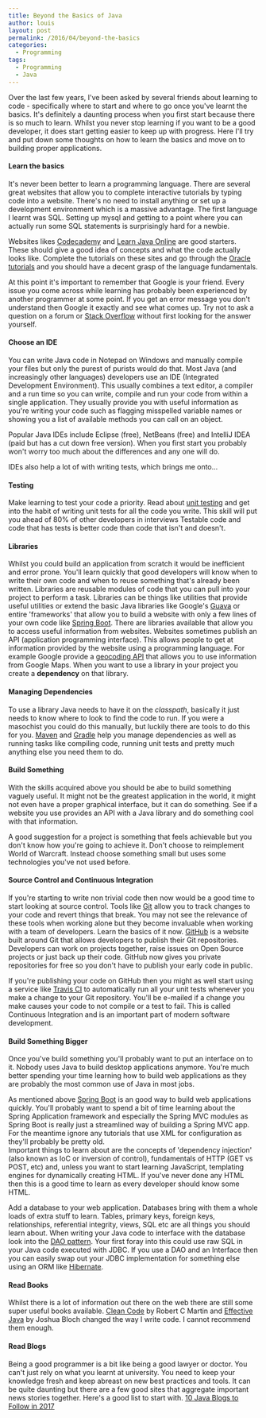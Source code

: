 ```yaml
---
title: Beyond the Basics of Java
author: louis
layout: post
permalink: /2016/04/beyond-the-basics
categories:
  - Programming
tags:
  - Programming
  - Java
---
```


Over the last few years, I've been asked by several friends about learning to code - 
specifically where to start and where to go once you've learnt the basics. It's definitely
a daunting process when you first start because there is so much to learn. Whilst you never
stop learning if you want to be a good developer, it does start getting easier to keep up
with progress. Here I'll try and put down some thoughts on how to learn the basics and 
move on to building proper applications.

#### Learn the basics
It's never been better to learn a programming language. There are several great websites 
that allow you to complete interactive tutorials by typing code into a website. There's
no need to install anything or set up a development environment which is a massive 
advantage. The first language I learnt was SQL. Setting up mysql and getting to a point 
where you can actually run some SQL statements is surprisingly hard for a newbie.

Websites likes [Codecademy](https://www.codecademy.com) and 
[Learn Java Online](https://www.learnjavaonline.org) are good starters. These should give 
a good idea of concepts and what the code actually looks like. Complete the tutorials on 
these sites and go through the [Oracle tutorials](http://docs.oracle.com/javase/tutorial/java/)
and you should have a decent grasp of the language fundamentals.

At this point it's important to remember that Google is your friend. Every issue you come
across while learning has probably been experienced by another programmer at some point. 
If you get an error message you don't understand then Google it exactly and see what comes 
up. Try not to ask a question on a forum or [Stack Overflow](http://stackoverflow.com) 
without first looking for the answer yourself.

#### Choose an IDE
You can write Java code in Notepad on Windows and manually compile your files but only the 
purest of purists would do that. Most Java (and increasingly other languages) developers 
use an IDE (Integrated Development Environment). This usually combines a text editor, 
a compiler and a run time so you can write, compile and run your code from within a single
application. They usually provide you with useful information as you're writing your code
such as flagging misspelled variable names or showing you a list of available methods you
can call on an object. 

Popular Java IDEs include Eclipse (free), NetBeans (free) and IntelliJ IDEA (paid but has 
a cut down free version). When you first start you probably won't worry too much about
the differences and any one will do.

IDEs also help a lot of with writing tests, which brings me onto...

#### Testing

Make learning to test your code a priority. Read about [unit testing](https://martinfowler.com/bliki/UnitTest.html) 
and get into the habit of writing unit tests for all the code you write. 
This skill will put you ahead of 80% of other developers in interviews
Testable code and code that has tests is better code than code that isn't and doesn't.

#### Libraries
Whilst you could build an application from scratch it would be inefficient and error prone.
You'll learn quickly that good developers will know when to write their own code and when
to reuse something that's already been written. Libraries are reusable modules of code that
you can pull into your project to perform a task. Libraries can be things like utilities 
that provide useful utilities or extend the basic Java libraries like Google's 
[Guava](https://github.com/google/guava) or entire 'frameworks' that allow you to build a 
website with only a few lines of your own code like
[Spring Boot](https://spring.io/guides/gs/spring-boot/). There are libraries available that
allow you to access useful information from websites. Websites sometimes publish
an API (application programming interface). This allows people to get at information provided
by the website using a programming language. For example Google provide a 
[geocoding API](https://developers.google.com/maps/documentation/geocoding/intro) that 
allows you to use information from Google Maps. 
When you want to use a library in your project you create a **dependency** on that library. 
 
#### Managing Dependencies
To use a library Java needs to have it on the *classpath*, basically it just needs to 
know where to look to find the code to run. If you were a masochist you could do this
manually, but luckily there are tools to do this for you. [Maven](http://maven.apache.org) 
and [Gradle](https://gradle.org) help you manage dependencies as well as running tasks
like compiling code, running unit tests and pretty much anything else you need them to do.

#### Build Something
With the skills acquired above you should be abe to build something vaguely useful. It might
not be the greatest application in the world, it might not even have a proper graphical 
interface, but it can do something. See if a website you use provides an API with a Java 
library and do something cool with that information.
 
A good suggestion for a project is something that feels achievable but you don't know how
you're going to achieve it. Don't choose to reimplement World of Warcraft. Instead choose
something small but uses some technologies you've not used before.

#### Source Control and Continuous Integration
If you're starting to write non trivial code then now would be a good time to start looking
at source control. Tools like [Git](https://git-scm.com) allow you to track changes to your
code and revert things that break. You may not see the relevance of these tools when
working alone but they become invaluable when working with a team of developers. Learn the
basics of it now. [GitHub](https://github.com) is a website built around Git that allows
developers to publish their Git repositories. Developers can work on projects together,
raise issues on Open Source projects or just back up their code. GitHub now gives you
private repositories for free so you don't have to publish your early code in public.

If you're publishing your code on GitHub then you might as well start using a service like
[Travis CI](https://travis-ci.org) to automatically run all your unit tests whenever you
make a change to your Git repository. You'll be e-mailed if a change you make causes
your code to not compile or a test to fail. This is called Continuous Integration and is
an important part of modern software development.
 
#### Build Something Bigger
Once you've build something you'll probably want to put an interface on to it. Nobody uses
Java to build desktop applications anymore. You're much better spending your time learning
how to build web applications as they are probably the most common use of Java in most jobs.

As mentioned above [Spring Boot](https://spring.io/guides/gs/spring-boot/) is an good way
to build web applications quickly. You'll probably want to spend a bit of time learning
about the Spring Application framework and especially the Spring MVC modules as Spring 
Boot is really just a streamlined way of building a Spring MVC app. For the meantime
ignore any tutorials that use XML for configuration as they'll probably be pretty old.  
Important things to learn about are the concepts of 'dependency injection' (also known 
as IoC or inversion of control), fundamentals of HTTP (GET vs POST, etc) and, unless 
you want to start learning JavaScript, templating engines for dynamically creating HTML. 
If you've never done any HTML then this is a good time to learn as every developer 
should know some HTML.

Add a database to your web application. Databases bring with them a whole loads of extra
stuff to learn. Tables, primary keys, foreign keys, relationships, referential integrity,
views, SQL etc are all things you should learn about. When writing your Java code to
interface with the database look into the 
[DAO pattern](http://www.oracle.com/technetwork/java/dataaccessobject-138824.html).
Your first foray into this could use raw SQL in your Java code executed with JDBC.
If you use a DAO and an Interface then you can easily swap out your JDBC implementation
for something else using an ORM like [Hibernate](http://hibernate.org/orm/).

#### Read Books
Whilst there is a lot of information out there on the web there are still some super
useful books available. [Clean Code](https://www.amazon.co.uk/Clean-Code-Handbook-Software-Craftsmanship/dp/0132350882)
by Robert C Martin and [Effective Java](https://www.amazon.co.uk/Effective-Java-Second-Joshua-Bloch/dp/0321356683)
by Joshua Bloch changed the way I write code. I cannot recommend them enough.
 
#### Read Blogs
Being a good programmer is a bit like being a good lawyer or doctor. You can't just rely
on what you learnt at university. You need to keep your knowledge fresh and keep abreast
on new best practices and tools. It can be quite daunting but there are a few good sites
that aggregate important news stories together. Here's a good list to start with. 
[10 Java Blogs to Follow in 2017](https://www.sitepoint.com/10-java-blogs-follow-2017/)